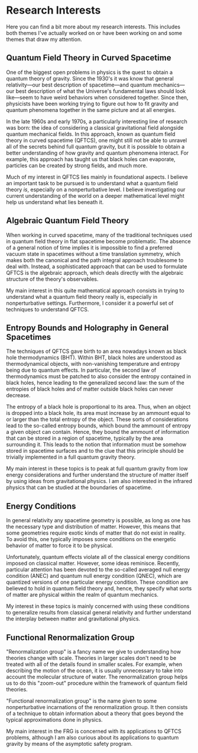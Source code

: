 # Research Interests

Here you can find a bit more about my research interests. This includes both themes I've actually worked on or have been working on and some themes that draw my attention. 

## Quantum Field Theory in Curved Spacetime

One of the biggest open problems in physics is the quest to obtain a quantum theory of gravity. Since the 1930's it was know that general relativity—our best description of spacetime—and quantum mechanics—our best description of what the Universe's fundamental laws should look like—seem to have weird behaviors when considered together. Since then, physicists have been working trying to figure out how to fit gravity and quantum phenomena together in the same picture and at all energies.

In the late 1960s and early 1970s, a particularly interesting line of research was born: the idea of considering a classical gravitational field alongside quantum mechanical fields. In this approach, known as quantum field theory in curved spacetime (QFTCS), one might still not be able to unravel all of the secrets behind full quantum gravity, but it is possible to obtain a better understanding of how gravity and quantum phenomena interact. For example, this approach has taught us that black holes can evaporate, particles can be created by strong fields, and much more. 

Much of my interest in QFTCS lies mainly in foundational aspects. I believe an important task to be pursued is to understand what a quantum field theory _is_, especially on a nonperturbative level. I believe investigating our current understanding of the world on a deeper mathematical level might help us understand what lies beneath it. 

## Algebraic Quantum Field Theory

When working in curved spacetime, many of the traditional techniques used in quantum field theory in flat spacetime become problematic. The absence of a general notion of time implies it is impossible to find a preferred vacuum state in spacetimes without a time translation symmetry, which makes both the canonical and the path integral approach troublesome to deal with. Instead, a sophisticated approach that can be used to formulate QFTCS is the algebraic approach, which deals directly with the algebraic structure of the theory's observables. 

My main interest in this quite mathematical approach consists in trying to understand what a quantum field theory really is, especially in nonperturbative settings. Furthermore, I consider it a powerful set of techniques to understand QFTCS.

## Entropy Bounds and Holography in General Spacetimes

The techniques of QFTCS gave birth to an area nowadays known as black hole thermodynamics (BHT). Within BHT, black holes are understood as thermodynamical objects, with non-vanishing temperature and entropy being due to quantum effects. In particular, the second law of thermodynamics must be patched to also consider the entropy contained in black holes, hence leading to the generalized second law: the sum of the entropies of black holes and of matter outside black holes can never decrease. 

The entropy of a black hole is proportional to its area. Thus, when an object is dropped into a black hole, its area must increase by an ammount equal to or larger than the total entropy of the object. These sorts of considerations lead to the so-called entropy bounds, which bound the ammount of entropy a given object can contain. Hence, they bound the ammount of information that can be stored in a region of spacetime, typically by the area surrounding it. This leads to the notion that information must be somehow stored in spacetime surfaces and to the clue that this principle should be trivially implemented in a full quantum gravity theory.

My main interest in these topics is to peak at full quantum gravity from low energy considerations and further understand the structure of matter itself by using ideas from gravitational physics. I am also interested in the infrared physics that can be studied at the boundaries of spacetime.

## Energy Conditions

In general relativity any spacetime geometry is possible, as long as one has the necessary type and distribution of matter. However, this means that some geometries require exotic kinds of matter that do not exist in reality. To avoid this, one typically imposes some conditions on the energetic behavior of matter to force it to be physical. 

Unfortunately, quantum effects violate all of the classical energy conditions imposed on classical matter. However, some ideas reminisce. Recently, particular attention has been devoted to the so-called averaged null energy condition (ANEC) and quantum null energy condition (QNEC), which are quantized versions of one particular energy condition. These condition are believed to hold in quantum field theory and, hence, they specify what sorts of matter are physical within the realm of quantum mechanics.

My interest in these topics is mainly concerned with using these conditions to generalize results from classical general relativity and further understand the interplay between matter and gravitational physics.

## Functional Renormalization Group

"Renormalization group" is a fancy name we give to understanding how theories change with scale. Theories in larger scales don't need to be treated with all of the details found in smaller scales. For example, when describing the motion of the ocean, it is usually unnecessary to take into account the molecular structure of water. The renormalization group helps us to do this "zoom-out" procedure within the framework of quantum field theories. 

"Functional renormalization group" is the name given to some nonperturbative incarnations of the renormalization group. It then consists of a technique to obtain information about a theory that goes beyond the typical approximations done in physics. 

My main interest in the FRG is concerned with its applications to QFTCS problems, although I am also curious about its applications to quantum gravity by means of the asymptotic safety program.
